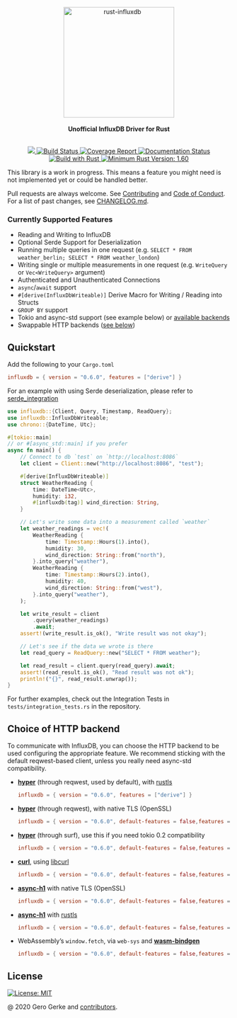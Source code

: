 <div align="center">
    <br/>
    <img
        alt="rust-influxdb"
        src="https://i.imgur.com/4k7l8XJ.png"
        width=250px />
    <br/>
    <br/>
    <strong>Unofficial InfluxDB Driver for Rust</strong>
</div>
<br/>
<p align="center">
    <a href="https://crates.io/crates/influxdb">
        <img src="https://img.shields.io/crates/v/influxdb.svg"/>
    </a>
    <a href="https://github.com/influxdb-rs/influxdb-rust/actions/workflows/rust.yml">
        <img src="https://github.com/influxdb-rs/influxdb-rust/actions/workflows/rust.yml/badge.svg" alt='Build Status' />
    </a>
    <a href="https://influxdb-rs.github.io/influxdb-rust/tarpaulin-report.html">
        <img src="https://influxdb-rs.github.io/influxdb-rust/coverage.svg" alt="Coverage Report" />
    </a>
    <a href="https://docs.rs/influxdb">
        <img src="https://docs.rs/influxdb/badge.svg" alt='Documentation Status' />
    </a>
    <a href="https://www.rust-lang.org/en-US/">
        <img src="https://img.shields.io/badge/Made%20with-Rust-orange.svg" alt='Build with Rust' />
    </a>
    <a href="https://blog.rust-lang.org/2022/04/07/Rust-1.60.0.html">
        <img src="https://img.shields.io/badge/rustc-1.60+-yellow.svg" alt='Minimum Rust Version: 1.60' />
    </a>
</p>

This library is a work in progress. This means a feature you might need is not implemented yet or could be handled better.

Pull requests are always welcome. See [Contributing][__link0] and [Code of Conduct][__link1]. For a list of past changes, see [CHANGELOG.md][__link2].


### Currently Supported Features

 - Reading and Writing to InfluxDB
 - Optional Serde Support for Deserialization
 - Running multiple queries in one request (e.g. `SELECT * FROM weather_berlin; SELECT * FROM weather_london`)
 - Writing single or multiple measurements in one request (e.g. `WriteQuery` or `Vec<WriteQuery>` argument)
 - Authenticated and Unauthenticated Connections
 - `async`/`await` support
 - `#[derive(InfluxDbWriteable)]` Derive Macro for Writing / Reading into Structs
 - `GROUP BY` support
 - Tokio and async-std support (see example below) or [available backends][__link3]
 - Swappable HTTP backends ([see below](#Choice-of-HTTP-backend))


## Quickstart

Add the following to your `Cargo.toml`


```toml
influxdb = { version = "0.6.0", features = ["derive"] }
```

For an example with using Serde deserialization, please refer to [serde_integration][__link4]


```rust
use influxdb::{Client, Query, Timestamp, ReadQuery};
use influxdb::InfluxDbWriteable;
use chrono::{DateTime, Utc};

#[tokio::main]
// or #[async_std::main] if you prefer
async fn main() {
    // Connect to db `test` on `http://localhost:8086`
    let client = Client::new("http://localhost:8086", "test");

    #[derive(InfluxDbWriteable)]
    struct WeatherReading {
        time: DateTime<Utc>,
        humidity: i32,
        #[influxdb(tag)] wind_direction: String,
    }

    // Let's write some data into a measurement called `weather`
    let weather_readings = vec!(
        WeatherReading {
            time: Timestamp::Hours(1).into(),
            humidity: 30,
            wind_direction: String::from("north"),
        }.into_query("weather"),
        WeatherReading {
            time: Timestamp::Hours(2).into(),
            humidity: 40,
            wind_direction: String::from("west"),
        }.into_query("weather"),
    );

    let write_result = client
        .query(weather_readings)
        .await;
    assert!(write_result.is_ok(), "Write result was not okay");

    // Let's see if the data we wrote is there
    let read_query = ReadQuery::new("SELECT * FROM weather");

    let read_result = client.query(read_query).await;
    assert!(read_result.is_ok(), "Read result was not ok");
    println!("{}", read_result.unwrap());
}
```

For further examples, check out the Integration Tests in `tests/integration_tests.rs` in the repository.


## Choice of HTTP backend

To communicate with InfluxDB, you can choose the HTTP backend to be used configuring the appropriate feature. We recommend sticking with the default reqwest-based client, unless you really need async-std compatibility.

 - **[hyper][__link5]** (through reqwest, used by default), with [rustls][__link6]
	```toml
	influxdb = { version = "0.6.0", features = ["derive"] }
	```
	
	
 - **[hyper][__link7]** (through reqwest), with native TLS (OpenSSL)
	```toml
	influxdb = { version = "0.6.0", default-features = false,features = ["derive", "use-serde", "reqwest-client"] }
	```
	
	
 - **[hyper][__link8]** (through surf), use this if you need tokio 0.2 compatibility
	```toml
	influxdb = { version = "0.6.0", default-features = false,features = ["derive", "use-serde", "hyper-client"] }
	```
	
	
 - **[curl][__link9]**, using [libcurl][__link10]
	```toml
	influxdb = { version = "0.6.0", default-features = false,features = ["derive", "use-serde", "curl-client"] }
	```
	
	
 - **[async-h1][__link11]** with native TLS (OpenSSL)
	```toml
	influxdb = { version = "0.6.0", default-features = false,features = ["derive", "use-serde", "h1-client"] }
	```
	
	
 - **[async-h1][__link12]** with [rustls][__link13]
	```toml
	influxdb = { version = "0.6.0", default-features = false,features = ["derive", "use-serde", "h1-client-rustls"] }
	```
	
	
 - WebAssembly’s `window.fetch`, via `web-sys` and **[wasm-bindgen][__link14]**
	```toml
	influxdb = { version = "0.6.0", default-features = false,features = ["derive", "use-serde", "wasm-client"] }
	```
	
	


## License

[![License: MIT][__link15]][__link16]



@ 2020 Gero Gerke and [contributors].

 [contributors]: https://github.com/influxdb-rs/influxdb-rust/graphs/contributors
 [__cargo_doc2readme_dependencies_info]: ggGkYW0BYXSEG-eS3ZnLalPKG8RSyE7OgxOuG5N_7FO9S6I9G5Bq0rFyX93cYXKEGyBiJeIUzlcaG-d2lJz85cl_G-crYZ-mhyAvG6Wf1YbqYiItYWSBgmhpbmZsdXhkYmUwLjYuMA
 [__link0]: https://github.com/influxdb-rs/influxdb-rust/blob/main/CONTRIBUTING.md
 [__link1]: https://github.com/influxdb-rs/influxdb-rust/blob/main/CODE_OF_CONDUCT.md
 [__link10]: https://curl.se/libcurl/
 [__link11]: https://github.com/http-rs/async-h1
 [__link12]: https://github.com/http-rs/async-h1
 [__link13]: https://github.com/ctz/rustls
 [__link14]: https://github.com/rustwasm/wasm-bindgen
 [__link15]: https://img.shields.io/badge/License-MIT-yellow.svg
 [__link16]: https://opensource.org/licenses/MIT
 [__link2]: https://github.com/influxdb-rs/influxdb-rust/blob/main/CHANGELOG.md
 [__link3]: https://github.com/influxdb-rs/influxdb-rust/blob/main/influxdb/Cargo.toml
 [__link4]: https://docs.rs/influxdb/0.6.0/influxdb/?search=integrations::serde_integration
 [__link5]: https://github.com/hyperium/hyper
 [__link6]: https://github.com/ctz/rustls
 [__link7]: https://github.com/hyperium/hyper
 [__link8]: https://github.com/hyperium/hyper
 [__link9]: https://github.com/alexcrichton/curl-rust

